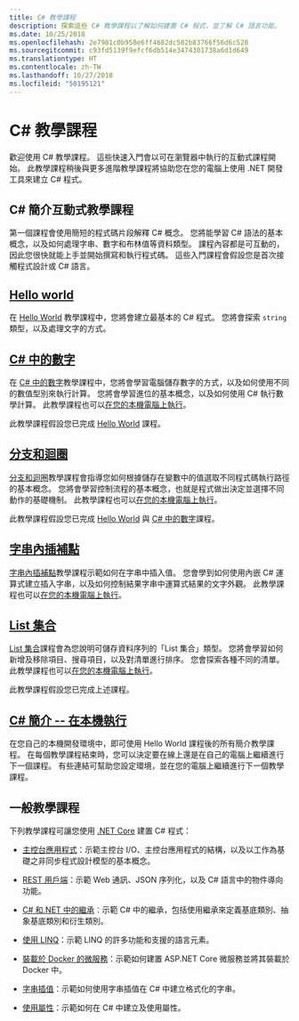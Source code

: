 ```yaml
---
title: C# 教學課程
description: 探索這些 C# 教學課程以了解如何建置 C# 程式，並了解 C# 語言功能。
ms.date: 10/25/2018
ms.openlocfilehash: 2e7981c0b958e6ff4682dc502b83766f56d6c528
ms.sourcegitcommit: c93fd5139f9efcf6db514e3474301738a6d1d649
ms.translationtype: HT
ms.contentlocale: zh-TW
ms.lasthandoff: 10/27/2018
ms.locfileid: "50195121"
---
```

# <a name="c-tutorials"></a>C# 教學課程

歡迎使用 C# 教學課程。 這些快速入門會以可在瀏覽器中執行的互動式課程開始。 此教學課程稍後與更多進階教學課程將協助您在您的電腦上使用 .NET 開發工具來建立 C# 程式。

## <a name="introduction-to-c-interactive-tutorials"></a>C# 簡介互動式教學課程 #

第一個課程會使用簡短的程式碼片段解釋 C# 概念。 您將能學習 C# 語法的基本概念，以及如何處理字串、數字和布林值等資料類型。 課程內容都是可互動的，因此您很快就能上手並開始撰寫和執行程式碼。 這些入門課程會假設您是首次接觸程式設計或 C# 語言。

## <a name="hello-worldintro-to-csharphello-worldyml"></a>[Hello world](intro-to-csharp/hello-world.yml)

在 [Hello World](intro-to-csharp/hello-world.yml) 教學課程中，您將會建立最基本的 C# 程式。 您將會探索 `string` 類型，以及處理文字的方式。

## <a name="numbers-in-cintro-to-csharpnumbers-in-csharpyml"></a>[C# 中的數字](intro-to-csharp/numbers-in-csharp.yml)

在 [C# 中的數字](intro-to-csharp/numbers-in-csharp.yml)教學課程中，您將會學習電腦儲存數字的方式，以及如何使用不同的數值型別來執行計算。 您將會學習進位的基本概念，以及如何使用 C# 執行數學計算。 此教學課程也可以[在您的本機電腦上執行](intro-to-csharp/numbers-in-csharp-local.md)。

此教學課程假設您已完成 [Hello World](intro-to-csharp/hello-world.yml) 課程。

## <a name="branches-and-loopsintro-to-csharpbranches-and-loopsyml"></a>[分支和迴圈](intro-to-csharp/branches-and-loops.yml)

[分支和迴圈](intro-to-csharp/branches-and-loops.yml)教學課程會指導您如何根據儲存在變數中的值選取不同程式碼執行路徑的基本概念。 您將會學習控制流程的基本概念，也就是程式做出決定並選擇不同動作的基礎機制。 此教學課程也可以[在您的本機電腦上執行](intro-to-csharp/branches-and-loops-local.md)。

此教學課程假設您已完成 [Hello World](intro-to-csharp/hello-world.yml) 與 [C# 中的數字](intro-to-csharp/numbers-in-csharp.yml)課程。

## <a name="string-interpolationintro-to-csharpinterpolated-stringsyml"></a>[字串內插補點](intro-to-csharp/interpolated-strings.yml)

[字串內插補點](intro-to-csharp/interpolated-strings.yml)教學課程示範如何在字串中插入值。 您會學到如何使用內嵌 C# 運算式建立插入字串，以及如何控制結果字串中運算式結果的文字外觀。 此教學課程也可以[在您的本機電腦上執行](intro-to-csharp/interpolated-strings-local.md)。

## <a name="list-collectionintro-to-csharplist-collectionyml"></a>[List 集合](intro-to-csharp/list-collection.yml)

[List 集合](intro-to-csharp/list-collection.yml)課程會為您說明可儲存資料序列的「List 集合」類型。 您將會學習如何新增及移除項目、搜尋項目，以及對清單進行排序。 您會探索各種不同的清單。 此教學課程也可以[在您的本機電腦上執行](intro-to-csharp/arrays-and-collections.md)。

此教學課程假設您已完成上述課程。

## <a name="introduction-to-c----work-locallyintro-to-csharplocal-environmentmd"></a>[C# 簡介 -- 在本機執行](intro-to-csharp/local-environment.md)

在您自己的本機開發環境中，即可使用 Hello World 課程後的所有簡介教學課程。 在每個教學課程結束時，您可以決定要在線上還是在自己的電腦上繼續進行下一個課程。 有些連結可幫助您設定環境，並在您的電腦上繼續進行下一個教學課程。

## <a name="general-tutorials"></a>一般教學課程

下列教學課程可讓您使用 [.NET Core](../../core/index.md) 建置 C# 程式：

* [主控台應用程式](console-teleprompter.md)：示範主控台 I/O、主控台應用程式的結構，以及以工作為基礎之非同步程式設計模型的基本概念。

* [REST 用戶端](console-webapiclient.md)：示範 Web 通訊、JSON 序列化，以及 C# 語言中的物件導向功能。

* [C# 和.NET 中的繼承](inheritance.md)︰示範 C# 中的繼承，包括使用繼承來定義基底類別、抽象基底類別和衍生類別。

* [使用 LINQ](working-with-linq.md)：示範 LINQ 的許多功能和支援的語言元素。

* [裝載於 Docker 的微服務](microservices.md)：示範如何建置 ASP.NET Core 微服務並將其裝載於 Docker 中。

* [字串插值](string-interpolation.md)：示範如何使用字串插值在 C# 中建立格式化的字串。

* [使用屬性](attributes.md)：示範如何在 C# 中建立及使用屬性。
